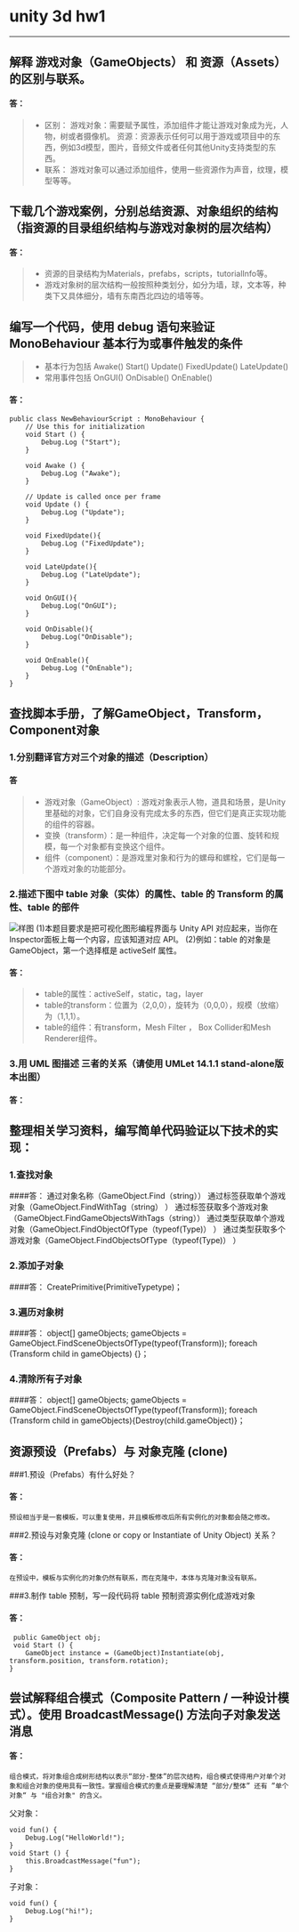 # unity 3d hw1


----------


## 解释 游戏对象（GameObjects） 和 资源（Assets）的区别与联系。
#### 答：
> * 区别：
> 游戏对象：需要赋予属性，添加组件才能让游戏对象成为光，人物，树或者摄像机。
> 资源：资源表示任何可以用于游戏或项目中的东西，例如3d模型，图片，音频文件或者任何其他Unity支持类型的东西。
> * 联系：
> 游戏对象可以通过添加组件，使用一些资源作为声音，纹理，模型等等。


## 下载几个游戏案例，分别总结资源、对象组织的结构（指资源的目录组织结构与游戏对象树的层次结构）

#### 答：
> * 资源的目录结构为Materials，prefabs，scripts，tutorialInfo等。
> * 游戏对象树的层次结构一般按照种类划分，如分为墙，球，文本等，种类下又具体细分，墙有东南西北四边的墙等等。

## 编写一个代码，使用 debug 语句来验证 MonoBehaviour 基本行为或事件触发的条件
> * 基本行为包括 Awake() Start() Update() FixedUpdate() LateUpdate()
> * 常用事件包括 OnGUI() OnDisable() OnEnable()
    
#### 答：
    public class NewBehaviourScript : MonoBehaviour {
    	// Use this for initialization
    	void Start () {
    		Debug.Log ("Start");
    	}
    
    	void Awake () {
    		Debug.Log ("Awake");
    	}
    	
    	// Update is called once per frame
    	void Update () {
    		Debug.Log ("Update");
    	}
    
    	void FixedUpdate(){
    		Debug.Log ("FixedUpdate");
    	}
    
    	void LateUpdate(){
    		Debug.Log ("LateUpdate");
    	}
    
    	void OnGUI(){
    		Debug.Log("OnGUI");
    	} 
    
    	void OnDisable(){
    		Debug.Log("OnDisable");
    	} 
    
    	void OnEnable(){
    		Debug.Log ("OnEnable");
    	}
    }
    
## 查找脚本手册，了解GameObject，Transform，Component对象
### 1.分别翻译官方对三个对象的描述（Description）
#### 答
> * 游戏对象（GameObject）: 游戏对象表示人物，道具和场景，是Unity里基础的对象，它们自身没有完成太多的东西，但它们是真正实现功能的组件的容器。
> * 变换（transform）：是一种组件，决定每一个对象的位置、旋转和规模，每一个对象都有变换这个组件。
> * 组件（component）：是游戏里对象和行为的螺母和螺栓，它们是每一个游戏对象的功能部分。


### 2.描述下图中 table 对象（实体）的属性、table 的 Transform 的属性、table 的部件
![样图][1]
    (1)本题目要求是把可视化图形编程界面与 Unity API 对应起来，当你在Inspector面板上每一个内容，应该知道对应 API。
    (2)例如：table 的对象是 GameObject，第一个选择框是 activeSelf 属性。
    
#### 答：
> * table的属性：activeSelf，static，tag，layer
> * table的transform：位置为（2,0,0），旋转为（0,0,0），规模（放缩）为（1,1,1）。
> * table的组件：有transform，Mesh Filter ， Box Collider和Mesh Renderer组件。

### 3.用 UML 图描述 三者的关系（请使用 UMLet 14.1.1 stand-alone版本出图）

#### 答：

## 整理相关学习资料，编写简单代码验证以下技术的实现：
### 1.查找对象
####答：
    通过对象名称（GameObject.Find（string））
    通过标签获取单个游戏对象（GameObject.FindWithTag（string） ）
    通过标签获取多个游戏对象（GameObject.FindGameObjectsWithTags（string））
    通过类型获取单个游戏对象（GameObject.FindObjectOfType（typeof(Type)） ）
    通过类型获取多个游戏对象（GameObject.FindObjectsOfType（typeof(Type)） ）

### 2.添加子对象
####答：
    CreatePrimitive(PrimitiveTypetype)；
    
### 3.遍历对象树
####答：
    object[] gameObjects;
    gameObjects = GameObject.FindSceneObjectsOfType(typeof(Transform));
    foreach (Transform child in gameObjects) {}；
    
### 4.清除所有子对象
####答：
    object[] gameObjects;
    gameObjects = GameObject.FindSceneObjectsOfType(typeof(Transform));
    foreach (Transform child in gameObjects){Destroy(child.gameObject)}；
    
## 资源预设（Prefabs）与 对象克隆 (clone)
###1.预设（Prefabs）有什么好处？
#### 答：
    预设相当于是一套模板，可以重复使用，并且模板修改后所有实例化的对象都会随之修改。
###2.预设与对象克隆 (clone or copy or Instantiate of Unity Object) 关系？
#### 答：
    在预设中，模板与实例化的对象仍然有联系，而在克隆中，本体与克隆对象没有联系。
###3.制作 table 预制，写一段代码将 table 预制资源实例化成游戏对象
#### 答：
     public GameObject obj;
     void Start () {
		GameObject instance = (GameObject)Instantiate(obj, transform.position, transform.rotation);
	}
	
## 尝试解释组合模式（Composite Pattern / 一种设计模式）。使用 BroadcastMessage() 方法向子对象发送消息
#### 答：
    组合模式，将对象组合成树形结构以表示“部分-整体”的层次结构，组合模式使得用户对单个对象和组合对象的使用具有一致性。掌握组合模式的重点是要理解清楚 “部分/整体” 还有 ”单个对象“ 与 "组合对象" 的含义。


父对象：

    void fun() {
        Debug.Log("HelloWorld!");
    }
    void Start () {
        this.BroadcastMessage("fun");
    }
    

子对象：

    void fun() {
        Debug.Log("hi!");
    }


  [1]: https://pmlpml.github.io/unity3d-learning/images/ch02/ch02-homework.png